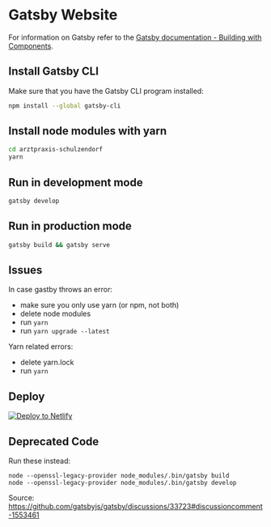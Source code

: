 # Gatsby Website

For information on Gatsby refer to the [Gatsby documentation - Building with Components](https://www.gatsbyjs.org/docs/building-with-components/).

## Install Gatsby CLI

Make sure that you have the Gatsby CLI program installed:

```sh
npm install --global gatsby-cli
```

## Install node modules with yarn

```sh
cd arztpraxis-schulzendorf
yarn
```

## Run in development mode

```sh
gatsby develop
```

## Run in production mode

```sh
gatsby build && gatsby serve
```

## Issues

In case gastby throws an error:

- make sure you only use yarn (or npm, not both)
- delete node modules
- run `yarn`
- run `yarn upgrade --latest`

Yarn related errors:

- delete yarn.lock
- run `yarn`

## Deploy

[![Deploy to Netlify](https://www.netlify.com/img/deploy/button.svg)](https://app.netlify.com/start/deploy?repository=https://github.com/gatsbyjs/gatsby-starter-default)

## Deprecated Code

Run these instead:

```
node --openssl-legacy-provider node_modules/.bin/gatsby build
node --openssl-legacy-provider node_modules/.bin/gatsby develop
```

Source: https://github.com/gatsbyjs/gatsby/discussions/33723#discussioncomment-1553461

